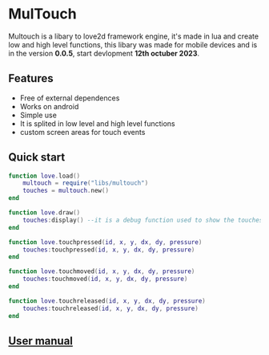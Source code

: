 # MulTouch
 Multouch is a libary to love2d framework engine, it's made in lua
and create low and high level functions, this libary was made for mobile devices
and is in the version **0.0.5**, start devlopment **12th octuber 2023**.

## Features
- Free of external dependences
- Works on android
- Simple use
- It is splited in low level and high level functions
- custom screen areas for touch events

## Quick start
```lua
function love.load()
    multouch = require("libs/multouch")
    touches = multouch.new()
end

function love.draw()
    touches:display() --it is a debug function used to show the touches infos
end

function love.touchpressed(id, x, y, dx, dy, pressure)
    touches:touchpressed(id, x, y, dx, dy, pressure)
end

function love.touchmoved(id, x, y, dx, dy, pressure)
    touches:touchmoved(id, x, y, dx, dy, pressure)
end

function love.touchreleased(id, x, y, dx, dy, pressure)
    touches:touchreleased(id, x, y, dx, dy, pressure)
end
```

## [User manual]()